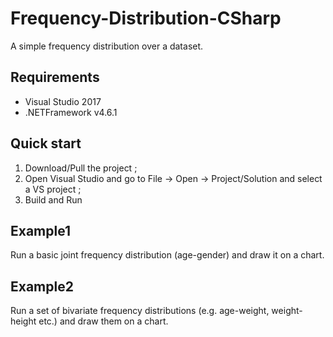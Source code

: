 # Frequency-Distribution-CSharp
A simple frequency distribution over a dataset.

## Requirements
- Visual Studio 2017
- .NETFramework v4.6.1

## Quick start
1. Download/Pull the project ;
2. Open Visual Studio and go to File -> Open -> Project/Solution and select a VS project ;
3. Build and Run

## Example1
Run a basic joint frequency distribution (age-gender) and draw it on a chart.  

## Example2
Run a set of bivariate frequency distributions (e.g. age-weight, weight-height etc.) and draw them on a chart.

